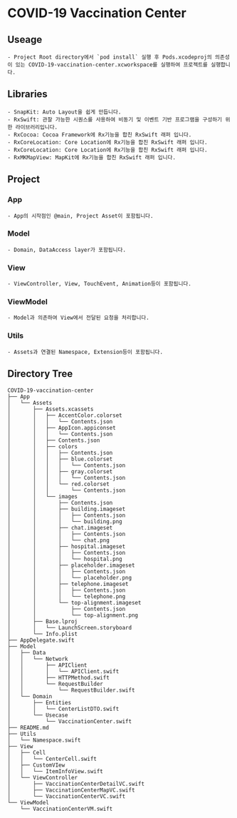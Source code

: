 # COVID-19 Vaccination Center

  ## Useage

    - Project Root directory에서 `pod install` 실행 후 Pods.xcodeproj의 의존성이 있는 COVID-19-vaccination-center.xcworkspace를 실행하여 프로젝트를 실행합니다. 
    
  ## Libraries

    - SnapKit: Auto Layout을 쉽게 만듭니다. 
    - RxSwift: 관찰 가능한 시퀀스를 사용하여 비동기 및 이벤트 기반 프로그램을 구성하기 위한 라이브러리입니다.
    - RxCocoa: Cocoa Framework에 Rx기능을 합친 RxSwift 래퍼 입니다. 
    - RxCoreLocation: Core Location에 Rx기능을 합친 RxSwift 래퍼 입니다. 
    - RxCoreLocation: Core Location에 Rx기능을 합친 RxSwift 래퍼 입니다. 
    - RxMKMapView: MapKit에 Rx기능을 합친 RxSwift 래퍼 입니다. 
 
  ## Project
  
   ### App
    - App의 시작점인 @main, Project Asset이 포함됩니다.
  
   ### Model
    - Domain, DataAccess layer가 포함됩니다.
    
   ### View
    - ViewController, View, TouchEvent, Animation등이 포함됩니다.
   
   ### ViewModel
    - Model과 의존하여 View에서 전달된 요청을 처리합니다.
   
   ### Utils 
    - Assets과 연결된 Namespace, Extension등이 포함됩니다.

  ## Directory Tree

```
COVID-19-vaccination-center
├── App
│   └── Assets
│       ├── Assets.xcassets
│       │   ├── AccentColor.colorset
│       │   │   └── Contents.json
│       │   ├── AppIcon.appiconset
│       │   │   └── Contents.json
│       │   ├── Contents.json
│       │   ├── colors
│       │   │   ├── Contents.json
│       │   │   ├── blue.colorset
│       │   │   │   └── Contents.json
│       │   │   ├── gray.colorset
│       │   │   │   └── Contents.json
│       │   │   └── red.colorset
│       │   │       └── Contents.json
│       │   └── images
│       │       ├── Contents.json
│       │       ├── building.imageset
│       │       │   ├── Contents.json
│       │       │   └── building.png
│       │       ├── chat.imageset
│       │       │   ├── Contents.json
│       │       │   └── chat.png
│       │       ├── hospital.imageset
│       │       │   ├── Contents.json
│       │       │   └── hospital.png
│       │       ├── placeholder.imageset
│       │       │   ├── Contents.json
│       │       │   └── placeholder.png
│       │       ├── telephone.imageset
│       │       │   ├── Contents.json
│       │       │   └── telephone.png
│       │       └── top-alignment.imageset
│       │           ├── Contents.json
│       │           └── top-alignment.png
│       ├── Base.lproj
│       │   └── LaunchScreen.storyboard
│       └── Info.plist
├── AppDelegate.swift
├── Model
│   ├── Data
│   │   └── Network
│   │       ├── APIClient
│   │       │   └── APIClient.swift
│   │       ├── HTTPMethod.swift
│   │       └── RequestBuilder
│   │           └── RequestBuilder.swift
│   └── Domain
│       ├── Entities
│       │   └── CenterListDTO.swift
│       └── Usecase
│           └── VaccinationCenter.swift
├── README.md
├── Utils
│   └── Namespace.swift
├── View
│   ├── Cell
│   │   └── CenterCell.swift
│   ├── CustomVIew
│   │   └── ItemInfoView.swift
│   └── ViewController
│       ├── VaccinationCenterDetailVC.swift
│       ├── VaccinationCenterMapVC.swift
│       └── VaccinationCenterVC.swift
└── ViewModel
    └── VaccinationCenterVM.swift
```
